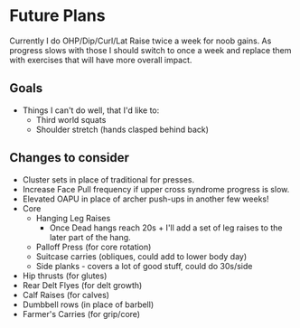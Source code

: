 # Future Plans

Currently I do OHP/Dip/Curl/Lat Raise twice a week for noob gains. As
progress slows with those I should switch to once a week and replace them
with exercises that will have more overall impact.

## Goals

- Things I can't do well, that I'd like to:
    - Third world squats
    - Shoulder stretch (hands clasped behind back)

## Changes to consider

- Cluster sets in place of traditional for presses.
- Increase Face Pull frequency if upper cross syndrome progress is slow.
- Elevated OAPU in place of archer push-ups in another few weeks!
- Core
    - Hanging Leg Raises
        - Once Dead hangs reach 20s + I'll add a set of leg raises to the later part of the hang.
    - Palloff Press (for core rotation)
    - Suitcase carries (obliques, could add to lower body day)
    - Side planks - covers a lot of good stuff, could do 30s/side
- Hip thrusts (for glutes)
- Rear Delt Flyes (for delt growth)
- Calf Raises (for calves)
- Dumbbell rows (in place of barbell)
- Farmer's Carries (for grip/core)
